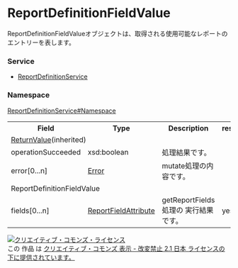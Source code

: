 # ReportDefinitionFieldValue
ReportDefinitionFieldValueオブジェクトは、取得される使用可能なレポートのエントリーを表します。
### Service
+ [ReportDefinitionService](../../services/ReportDefinitionService.md)

### Namespace
[ReportDefinitionService#Namespace](../../services/ReportDefinitionService.md#namespace)

<table>
 <tr>
  <th>Field</th>
  <th>Type</th>
  <th>Description</th>
  <th>response</th>
  <th>get</th>
  <th>add</th>
  <th>set</th>
  <th>remove</th>
 </tr>
 <tr>
  <td colspan="8"><a href="../Common/ReturnValue.md">ReturnValue</a>(inherited)</td>
 </tr>
 <tr>
  <td>operationSucceeded</td>
  <td>xsd:boolean</td>
  <td>処理結果です。</td>
  <td colspan="5"></td>
 </tr>
 <tr>
  <td>error[0...n]</td>
  <td><a href="../Common/Error.md">Error</a></td>
  <td>mutate処理の内容です。 </td>
  <td colspan="5"></td>
 </tr>
 <tr>
  <td colspan="8">ReportDefinitionFieldValue</td>
 </tr>
 <tr>
  <td>fields[0...n]</td>
  <td><a href="ReportFieldAttribute.md">ReportFieldAttribute</a></td>
  <td>getReportFields処理の 実行結果です。</td>
  <td>yes</td>
  <td>-</td>
  <td>-</td>
  <td>-</td>
  <td>-</td>
 </tr>
</table>

<a rel="license" href="http://creativecommons.org/licenses/by-nd/2.1/jp/"><img alt="クリエイティブ・コモンズ・ライセンス" style="border-width:0" src="https://i.creativecommons.org/l/by-nd/2.1/jp/88x31.png" /></a><br />この 作品 は <a rel="license" href="http://creativecommons.org/licenses/by-nd/2.1/jp/">クリエイティブ・コモンズ 表示 - 改変禁止 2.1 日本 ライセンスの下に提供されています。</a>

